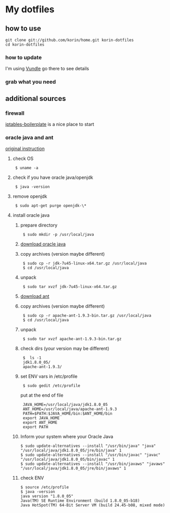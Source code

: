 My dotfiles
=============================================
how to use
---------------------------------------------

	git clone git://github.com/korin/home.git korin-dotfiles
	cd korin-dotfiles

### how to update
I'm using [Vundle](https://github.com/gmarik/vundle) go there to see details

### grab what you need

additional sources
---------------------------------------------

### firewall
[iptables-boilerplate](https://github.com/bmaeser/iptables-boilerplate) is a nice place to start

### oracle java and ant
[original instruction](http://www.wikihow.com/Install-Oracle-Java-on-Ubuntu-Linux)

1. check OS

		$ uname -a

2. check if you have oracle java/openjdk

		$ java -version

3. remove openjdk

		$ sudo apt-get purge openjdk-\*

4. install oracle java

	1. prepare directory

			$ sudo mkdir -p /usr/local/java

	2. [download oracle java](http://www.oracle.com/technetwork/java/javase/downloads/index.html)

	3. copy archives (version maybe different)

			$ sudo cp -r jdk-7u45-linux-x64.tar.gz /usr/local/java
			$ cd /usr/local/java

	4. unpack

			$ sudo tar xvzf jdk-7u45-linux-x64.tar.gz

	5. [download ant](http://ant.apache.org/bindownload.cgi)


	6. copy archives (version maybe different)

			$ sudo cp -r apache-ant-1.9.3-bin.tar.gz /usr/local/java
			$ cd /usr/local/java

	7. unpack

			$ sudo tar xvzf apache-ant-1.9.3-bin.tar.gz

	8. check dirs (your version may be different)

			$  ls -1
			jdk1.8.0_05/
			apache-ant-1.9.3/

	9. set ENV vars in /etc/profile

			$ sudo gedit /etc/profile

		put at the end of file

			JAVA_HOME=/usr/local/java/jdk1.8.0_05
			ANT_HOME=/usr/local/java/apache-ant-1.9.3
			PATH=$PATH:$JAVA_HOME/bin:$ANT_HOME/bin
			export JAVA_HOME
			export ANT_HOME
			export PATH

	10. Inform your system where your Oracle Java

			$ sudo update-alternatives --install "/usr/bin/java" "java" "/usr/local/java/jdk1.8.0_05/jre/bin/java" 1
			$ sudo update-alternatives --install "/usr/bin/javac" "javac" "/usr/local/java/jdk1.8.0_05/bin/javac" 1
			$ sudo update-alternatives --install "/usr/bin/javaws" "javaws" "/usr/local/java/jdk1.8.0_05/jre/bin/javaws" 1

	11. check ENV

			$ source /etc/profile
			$ java -version
			java version "1.8.0_05"
			Java(TM) SE Runtime Environment (build 1.8.0_05-b18)
			Java HotSpot(TM) 64-Bit Server VM (build 24.45-b08, mixed mode)





